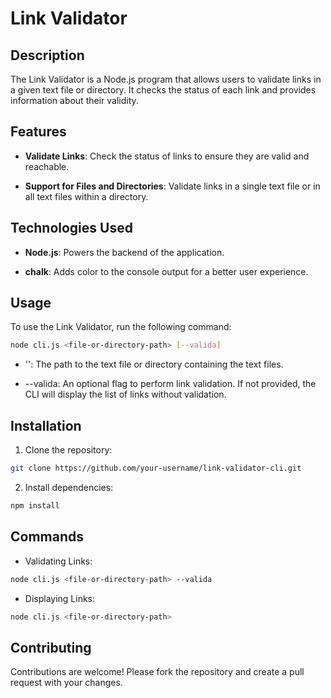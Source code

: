 # Link Validator

## Description

The Link Validator is a Node.js program that allows users to validate links in a given text file or directory. It checks the status of each link and provides information about their validity.

## Features

- **Validate Links**: Check the status of links to ensure they are valid and reachable.

- **Support for Files and Directories**: Validate links in a single text file or in all text files within a directory.

## Technologies Used

- **Node.js**: Powers the backend of the application.

- **chalk**: Adds color to the console output for a better user experience.

## Usage

To use the Link Validator, run the following command:

```bash
node cli.js <file-or-directory-path> [--valida]
```
* '<file-or-directory-path>': The path to the text file or directory containing the text files.

* --valida: An optional flag to perform link validation. If not provided, the CLI will display the list of links without validation.

## Installation

1. Clone the repository:

```bash
git clone https://github.com/your-username/link-validator-cli.git
```

2. Install dependencies:

```bash
npm install
```

## Commands
* Validating Links:

```bash
node cli.js <file-or-directory-path> --valida
```

* Displaying Links:

```bash
node cli.js <file-or-directory-path>
```

## Contributing

Contributions are welcome! Please fork the repository and create a pull request with your changes.
